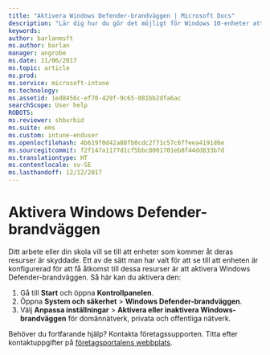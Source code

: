 ```yaml
---
title: "Aktivera Windows Defender-brandväggen | Microsoft Docs"
description: "Lär dig hur du gör det möjligt för Windows 10-enheter att komma åt företagets resurser genom att aktivera brandväggen."
keywords: 
author: barlanmsft
ms.author: barlan
manager: angrobe
ms.date: 11/06/2017
ms.topic: article
ms.prod: 
ms.service: microsoft-intune
ms.technology: 
ms.assetid: 1ed8456c-ef70-429f-9c65-081bb2dfa6ac
searchScope: User help
ROBOTS: 
ms.reviewer: shburbid
ms.suite: ems
ms.custom: intune-enduser
ms.openlocfilehash: 4b619f0d42a88fb0cdc2f71c57c6ffeea4191d6e
ms.sourcegitcommit: f2f147a1177d1cf5bbc8001701eb8f44dd833b7d
ms.translationtype: HT
ms.contentlocale: sv-SE
ms.lasthandoff: 12/12/2017
---
```

# <a name="turn-on-your-windows-defender-firewall"></a>Aktivera Windows Defender-brandväggen

Ditt arbete eller din skola vill se till att enheter som kommer åt deras resurser är skyddade. Ett av de sätt man har valt för att se till att enheten är konfigurerad för att få åtkomst till dessa resurser är att aktivera Windows Defender-brandväggen. Så här kan du aktivera den:

1. Gå till **Start** och öppna **Kontrollpanelen**.
2. Öppna **System och säkerhet** > **Windows Defender-brandväggen**.
3. Välj **Anpassa inställningar** > **Aktivera eller inaktivera Windows-brandväggen** för domännätverk, privata och offentliga nätverk.

Behöver du fortfarande hjälp? Kontakta företagssupporten. Titta efter kontaktuppgifter på [företagsportalens webbplats](https://portal.manage.microsoft.com#HelpDeskDialog).

